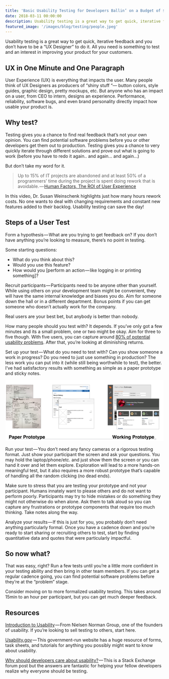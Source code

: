 ```yaml
---
title: 'Basic Usability Testing for Developers Ballin’ on a Budget of $0'
date: 2018-03-11 00:00:00
description: Usability testing is a great way to get quick, iterative feedback and you don’t have to be a “UX Designer” to do it. All you need is something to test and an interest in improving your product for your customers.
featured_image: '/images/blog/testing/people.jpeg'
---
```


Usability testing is a great way to get quick, iterative feedback and you don’t have to be a “UX Designer” to do it. All you need is something to test and an interest in improving your product for your customers.

## UX in One Minute and One Paragraph
User Experience (UX) is everything that impacts the user. Many people think of UX Designers as producers of “shiny stuff “— button colors, style guides, graphic design, pretty mockups, etc. But anyone who has an impact on a user, from CEO to intern, designs an experience. Performance, reliability, software bugs, and even brand personality directly impact how usable your product is.

## Why test?
Testing gives you a chance to find real feedback that’s not your own opinion. You can find potential software problems before you or other developers get them out to production. Testing gives you a chance to very quickly iterate through different solutions and prove out what is going to work (before you have to redo it again.. and again… and again…)

But don’t take my word for it.

> Up to 15% of IT projects are abandoned and at least 50% of a programmers’ time during the project is spent doing rework that is avoidable. — [Human Factors, The ROI of User Experience](https://www.youtube.com/watch?v=O94kYyzqvTc)

In this video, Dr. Susan Weinschenk highlights just how many hours rework costs. No one wants to deal with changing requirements and constant new features added to their backlog. Usability testing can save the day!

## Steps of a User Test
Form a hypothesis — What are you trying to get feedback on? If you don’t have anything you’re looking to measure, there’s no point in testing.

Some starting questions:

* What do you think about this?
* Would you use this feature?
* How would you [perform an action — like logging in or printing something]?

Recruit participants — Participants need to be anyone other than yourself. While using others on your development team might be convenient, they will have the same internal knowledge and biases you do. Aim for someone down the hall or in a different department. Bonus points if you can get someone who doesn’t actually work for the company.

Real users are your best bet, but anybody is better than nobody.

How many people should you test with? It depends. If you’ve only got a few minutes and its a small problem, one or two might be okay. Aim for three to five though. With five users, you can capture around [80% of potential usability problems](https://www.nngroup.com/articles/why-you-only-need-to-test-with-5-users/). After that, you’re looking at diminishing returns.

Set up your test — What do you need to test with? Can you show someone a work in progress? Do you need to just use something in production? The less work you can put into it (while still being worthwhile to test), the better. I’ve had satisfactory results with something as simple as a paper prototype and sticky notes.

!['Test anything from Paper prototypes to working software'](/images/blog/testing/proto.png)

Run your test — You don’t need any fancy cameras or a rigorous testing format. Just show your participant the screen and ask your questions. You may hold the laptop/phone/etc. and just show them the screen or you can hand it over and let them explore. Exploration will lead to a more hands-on meaningful test, but it also requires a more robust prototype that’s capable of handling all the random clicking (no dead ends).

Make sure to stress that you are testing your prototype and not your participant. Humans innately want to please others and do not want to perform poorly. Participants may try to hide mistakes or do something they might not otherwise do when alone. Ask them to talk aloud so you can capture any frustrations or prototype components that require too much thinking. Take notes along the way.

Analyze your results — If this is just for you, you probably don’t need anything particularly formal. Once you have a cadence down and you’re ready to start sharing or recruiting others to test, start by finding quantitative data and quotes that were particularly impactful.

## So now what?
That was easy, right? Run a few tests until you’re a little more confident in your testing ability and then bring in other team members. If you can get a regular cadence going, you can find potential software problems before they’re at the “problem” stage.

Consider moving on to more formalized usability testing. This takes around 15min to an hour per participant, but you can get much deeper feedback.

## Resources
[Introduction to Usability](https://www.nngroup.com/articles/usability-101-introduction-to-usability/) — From Nielsen Norman Group, one of the founders of usability. If you’re looking to sell testing to others, start here.

[Usability.gov](https://www.usability.gov/) — This government-run website has a huge resource of forms, task sheets, and tutorials for anything you possibly might want to know about usability.

[Why should developers care about usability?](https://ux.stackexchange.com/questions/29595/conveying-that-usability-problems-exist-to-developers-cheaply) — This is a Stack Exchange forum post but the answers are fantastic for helping your fellow developers realize why everyone should be testing.


